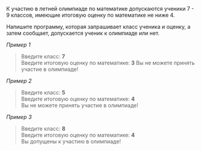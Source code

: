 К участию в летней олимпиаде по математике допускаются ученики 7 - 9 классов, имеющие итоговую оценку по математике не ниже 4. 

Напишите программу, которая запрашивает класс ученика и оценку, а затем сообщает, допускается ученик к олимпиаде или нет.

_Пример 1_  
> Введите класс: **7**  
> Введите итоговую оценку по математике: **3** 
> Вы не можете принять участие в олимпиаде!  

_Пример 2_
> Введите класс: **5**  
> Введите итоговую оценку по математике: **4**  
> Вы не можете принять участие в олимпиаде!  

_Пример 3_
> Введите класс: **8**  
> Введите итоговую оценку по математике: **4**  
> Вы допущены к участию в олимпиаде!  
